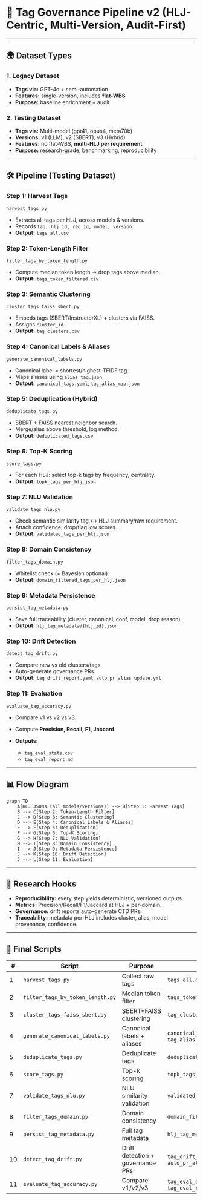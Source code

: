 # 🚀 Tag Governance Pipeline v2 (HLJ-Centric, Multi-Version, Audit-First)

---

## 🌍 Dataset Types

### **1. Legacy Dataset**

* **Tags via:** GPT-4o + semi-automation
* **Features:** single-version, includes **flat-WBS**
* **Purpose:** baseline enrichment + audit

### **2. Testing Dataset**

* **Tags via:** Multi-model (gpt41, opus4, meta70b)
* **Versions:** v1 (LLM), v2 (SBERT), v3 (Hybrid)
* **Features:** no flat-WBS, **multi-HLJ per requirement**
* **Purpose:** research-grade, benchmarking, reproducibility

---

## 🛠️ Pipeline (Testing Dataset)

### **Step 1: Harvest Tags**

`harvest_tags.py`

* Extracts all tags per HLJ, across models & versions.
* Records `tag, hlj_id, req_id, model, version`.
* **Output:** `tags_all.csv`

### **Step 2: Token-Length Filter**

`filter_tags_by_token_length.py`

* Compute median token length → drop tags above median.
* **Output:** `tags_token_filtered.csv`

### **Step 3: Semantic Clustering**

`cluster_tags_faiss_sbert.py`

* Embeds tags (SBERT/InstructorXL) + clusters via FAISS.
* Assigns `cluster_id`.
* **Output:** `tag_clusters.csv`

### **Step 4: Canonical Labels & Aliases**

`generate_canonical_labels.py`

* Canonical label = shortest/highest-TFIDF tag.
* Maps aliases using `alias_tag.json`.
* **Output:** `canonical_tags.yaml`, `tag_alias_map.json`

### **Step 5: Deduplication (Hybrid)**

`deduplicate_tags.py`

* SBERT + FAISS nearest neighbor search.
* Merge/alias above threshold, log method.
* **Output:** `deduplicated_tags.csv`

### **Step 6: Top-K Scoring**

`score_tags.py`

* For each HLJ: select top-k tags by frequency, centrality.
* **Output:** `topk_tags_per_hlj.json`

### **Step 7: NLU Validation**

`validate_tags_nlu.py`

* Check semantic similarity tag ↔ HLJ summary/raw requirement.
* Attach confidence, drop/flag low scores.
* **Output:** `validated_tags_per_hlj.json`

### **Step 8: Domain Consistency**

`filter_tags_domain.py`

* Whitelist check (+ Bayesian optional).
* **Output:** `domain_filtered_tags_per_hlj.json`

### **Step 9: Metadata Persistence**

`persist_tag_metadata.py`

* Save full traceability (cluster, canonical, conf, model, drop reason).
* **Output:** `hlj_tag_metadata/{hlj_id}.json`

### **Step 10: Drift Detection**

`detect_tag_drift.py`

* Compare new vs old clusters/tags.
* Auto-generate governance PRs.
* **Output:** `tag_drift_report.yaml`, `auto_pr_alias_update.yml`

### **Step 11: Evaluation**

`evaluate_tag_accuracy.py`

* Compare v1 vs v2 vs v3.
* Compute **Precision, Recall, F1, Jaccard**.
* **Outputs:**

  * `tag_eval_stats.csv`
  * `tag_eval_report.md`

---

## 📊 Flow Diagram

```mermaid
graph TD
    A[HLJ JSONs (all models/versions)] --> B[Step 1: Harvest Tags]
    B --> C[Step 2: Token-Length Filter]
    C --> D[Step 3: Semantic Clustering]
    D --> E[Step 4: Canonical Labels & Aliases]
    E --> F[Step 5: Deduplication]
    F --> G[Step 6: Top-K Scoring]
    G --> H[Step 7: NLU Validation]
    H --> I[Step 8: Domain Consistency]
    I --> J[Step 9: Metadata Persistence]
    J --> K[Step 10: Drift Detection]
    J --> L[Step 11: Evaluation]
```

---

## 🎯 Research Hooks

* **Reproducibility:** every step yields deterministic, versioned outputs.
* **Metrics:** Precision/Recall/F1/Jaccard at HLJ + per-domain.
* **Governance:** drift reports auto-generate CTD PRs.
* **Traceability:** metadata per-HLJ includes cluster, alias, model provenance, confidence.

---

## 📜 Final Scripts

| #  | Script                           | Purpose                          | Output                                              |
| -- | -------------------------------- | -------------------------------- | --------------------------------------------------- |
| 1  | `harvest_tags.py`                | Collect raw tags                 | `tags_all.csv`                                      |
| 2  | `filter_tags_by_token_length.py` | Median token filter              | `tags_token_filtered.csv`                           |
| 3  | `cluster_tags_faiss_sbert.py`    | SBERT+FAISS clustering           | `tag_clusters.csv`                                  |
| 4  | `generate_canonical_labels.py`   | Canonical labels + aliases       | `canonical_tags.yaml`, `tag_alias_map.json`         |
| 5  | `deduplicate_tags.py`            | Deduplicate tags                 | `deduplicated_tags.csv`                             |
| 6  | `score_tags.py`                  | Top-k scoring                    | `topk_tags_per_hlj.json`                            |
| 7  | `validate_tags_nlu.py`           | NLU similarity validation        | `validated_tags_per_hlj.json`                       |
| 8  | `filter_tags_domain.py`          | Domain consistency               | `domain_filtered_tags_per_hlj.json`                 |
| 9  | `persist_tag_metadata.py`        | Full tag metadata                | `hlj_tag_metadata/{hlj_id}.json`                    |
| 10 | `detect_tag_drift.py`            | Drift detection + governance PRs | `tag_drift_report.yaml`, `auto_pr_alias_update.yml` |
| 11 | `evaluate_tag_accuracy.py`       | Compare v1/v2/v3                 | `tag_eval_stats.csv`, `tag_eval_report.md`          |
